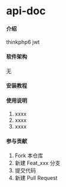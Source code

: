 # api-doc

#### 介绍
thinkphp6 jwt
#### 软件架构
无


#### 安装教程



#### 使用说明

1. xxxx
2. xxxx
3. xxxx

#### 参与贡献

1. Fork 本仓库
2. 新建 Feat_xxx 分支
3. 提交代码
4. 新建 Pull Request
